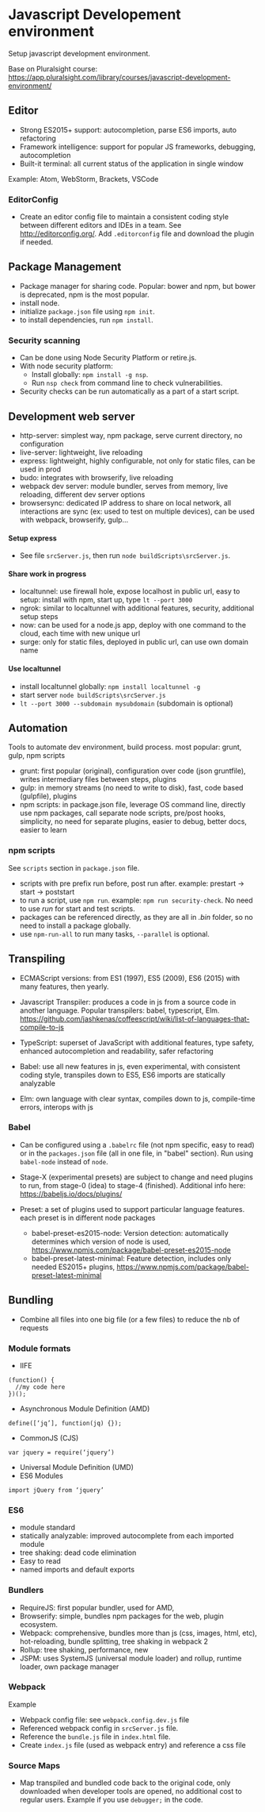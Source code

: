 # Javascript Developement environment
Setup javascript development environment.

Base on Pluralsight course: https://app.pluralsight.com/library/courses/javascript-development-environment/

## Editor

* Strong ES2015+ support: autocompletion, parse ES6 imports, auto refactoring
* Framework intelligence: support for popular JS frameworks, debugging, autocompletion
* Built-it terminal: all current status of the application in single window

Example: Atom, WebStorm, Brackets, VSCode

### EditorConfig

* Create an editor config file to maintain a consistent coding style between different editors and IDEs in a team. See http://editorconfig.org/. Add `.editorconfig` file and download the plugin if needed.


## Package Management

* Package manager for sharing code. Popular: bower and npm, but bower is deprecated, npm is the most popular.
* install node.
* initialize `package.json` file using `npm init`.
* to install dependencies, run `npm install`.

### Security scanning

* Can be done using Node Security Platform or retire.js.
* With node security platform:
    * Install globally: `npm install -g nsp`.
    * Run `nsp check` from command line to check vulnerabilities.
* Security checks can be run automatically as a part of a start script.

## Development web server

* http-server: simplest way, npm package, serve current directory, no configuration
* live-server: lightweight, live reloading
* express: lightweight, highly configurable, not only for static files, can be used in prod
* budo: integrates with browserify, live reloading
* webpack dev server: module bundler, serves from memory, live reloading, different dev server options
* browsersync: dedicated IP address to share on local network, all interactions are sync (ex: used to test on multiple devices), can be used with webpack, browserify, gulp...

#### Setup express

* See file `srcServer.js`, then run `node buildScripts\srcServer.js`.

#### Share work in progress

* localtunnel: use firewall hole, expose localhost in public url, easy to setup: install with npm, start up, type `lt --port 3000`
* ngrok: similar to localtunnel with additional features, security, additional setup steps 
* now: can be used for a node.js app, deploy with one command to the cloud, each time with new unique url
* surge: only for static files, deployed in public url, can use own domain name

#### Use localtunnel

* install localtunnel globally: `npm install localtunnel -g`
* start server `node buildScripts\srcServer.js`
* `lt --port 3000 --subdomain mysubdomain` (subdomain is optional)

## Automation

Tools to automate dev environment, build process. most popular: grunt, gulp, npm scripts
* grunt: first popular (original), configuration over code (json gruntfile), writes intermediary files between steps, plugins
* gulp: in memory streams (no need to write to disk), fast, code based (gulpfile), plugins
* npm scripts: in package.json file, leverage OS command line, directly use npm packages, call separate node scripts, pre/post hooks, simplicity, no need for separate plugins, easier to debug, better docs, easier to learn

### npm scripts

See `scripts` section in `package.json` file.
* scripts with pre prefix run before, post run after. example: prestart -> start -> poststart
* to run a script, use `npm run`. example: `npm run security-check`. No need to use _run_ for start and test scripts.
* packages can be referenced directly, as they are all in _.bin_ folder, so no need to install a package globally.
* use `npm-run-all` to run many tasks, `--parallel` is optional.

## Transpiling

* ECMAScript versions: from ES1 (1997), ES5 (2009), ES6 (2015) with many features, then yearly.
* Javascript Transpiler: produces a code in js from a source code in another language.
Popular transpilers: babel, typescript, Elm. https://github.com/jashkenas/coffeescript/wiki/list-of-languages-that-compile-to-js

* TypeScript: superset of JavaScript with additional features, type safety, enhanced autocompletion and readability, safer refactoring
* Babel: use all new features in js, even experimental, with consistent coding style, transpiles down to ES5, ES6 imports are statically analyzable
* Elm: own language with clear syntax, compiles down to js, compile-time errors, interops with js

### Babel

* Can be configured using a `.babelrc` file (not npm specific, easy to read) or in the `packages.json` file (all in one file, in "babel" section). Run using `babel-node` instead of `node`.

* Stage-X (experimental presets) are subject to change and need plugins to run, from stage-0 (idea) to stage-4 (finished). Additional info here: https://babeljs.io/docs/plugins/

* Preset: a set of plugins used to support particular language features. each preset is in different node packages
  * babel-preset-es2015-node: Version detection: automatically determines which version of node is used, https://www.npmjs.com/package/babel-preset-es2015-node
  * babel-preset-latest-minimal: Feature detection, includes only needed ES2015+ plugins, https://www.npmjs.com/package/babel-preset-latest-minimal

## Bundling

* Combine all files into one big file (or a few files) to reduce the nb of requests

### Module formats

* IIFE
```
(function() {
  //my code here
})();
```
* Asynchronous Module Definition (AMD)
```
define([‘jq’], function(jq) {});
```
* CommonJS (CJS)
```
var jquery = require(‘jquery’)
```
* Universal Module Definition (UMD)
* ES6 Modules
```
import jQuery from ‘jquery’
```

### ES6

* module standard
* statically analyzable: improved autocomplete from each imported module
* tree shaking: dead code elimination
* Easy to read
* named imports and default exports

### Bundlers

* RequireJS: first popular bundler, used for AMD, 
* Browserify: simple, bundles npm packages for the web, plugin ecosystem.
* Webpack: comprehensive, bundles more than js (css, images, html, etc), hot-reloading, bundle splitting, tree shaking in webpack 2
* Rollup: tree shaking, performance, new
* JSPM: uses SystemJS (universal module loader) and rollup, runtime loader, own package manager

### Webpack

Example
* Webpack config file: see `webpack.config.dev.js` file
* Referenced webpack config in `srcServer.js` file.
* Reference the `bundle.js` file in `index.html` file.
* Create `index.js` file (used as webpack entry) and reference a css file

### Source Maps

* Map transpiled and bundled code back to the original code, only downloaded when developer tools are opened, no additional cost to regular users.
Example if you use `debugger;` in the code.
